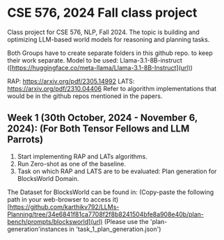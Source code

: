 # CSE 576, 2024 Fall class project
Class project for CSE 576, NLP, Fall 2024. The topic is building and optimizing LLM-based world models for reasoning and planning tasks. 

Both Groups have to create separate folders in this github repo. to keep their work separate.
Model to be used: Llama-3.1-8B-instruct ([https://huggingface.co/meta-llama/Llama-3.1-8B-Instruct](url)) 

RAP:  https://arxiv.org/pdf/2305.14992
LATS: https://arxiv.org/pdf/2310.04406
Refer to algorithm implementations that would be in the github repos mentioned in the papers. 

## Week 1 (30th October, 2024 - November 6, 2024): (For Both Tensor Fellows and LLM Parrots)
1. Start implementing RAP and LATs algorithms.
2. Run Zero-shot as one of the baseline.
3. Task on which RAP and LATS are to be evaluated: Plan generation for BlocksWorld Domain.

The Dataset for BlocksWorld can be found in: (Copy-paste the following path in your web-browser to access it) [https://github.com/karthikv792/LLMs-Planning/tree/34e6841f81ca7708f2f8b8241504bfe8a908e40b/plan-bench/prompts/blocksworld](url) (Please use the 'plan-generation'instances in 'task_1_plan_generation.json')

